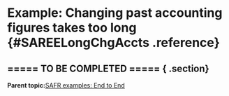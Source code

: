 # Example: Changing past accounting figures takes too long {#SAREELongChgAccts .reference}

## ===== TO BE COMPLETED ===== { .section}

**Parent topic:**[SAFR examples: End to End](../html/AAR440EndtoEnd.md)

